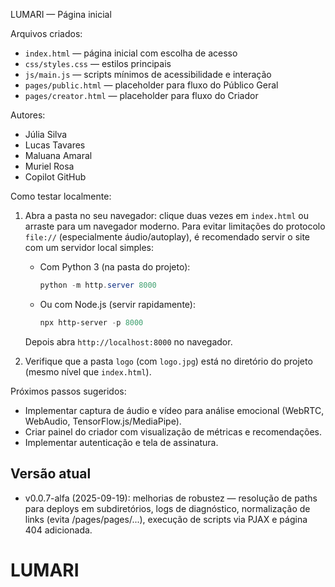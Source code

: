 LUMARI — Página inicial

Arquivos criados:

- `index.html` — página inicial com escolha de acesso
- `css/styles.css` — estilos principais
- `js/main.js` — scripts mínimos de acessibilidade e interação
- `pages/public.html` — placeholder para fluxo do Público Geral
- `pages/creator.html` — placeholder para fluxo do Criador

Autores:

- Júlia Silva
- Lucas Tavares
- Maluana Amaral
- Muriel Rosa
- Copilot GitHub

Como testar localmente:

1. Abra a pasta no seu navegador: clique duas vezes em `index.html` ou arraste para um navegador moderno. Para evitar limitações do protocolo `file://` (especialmente áudio/autoplay), é recomendado servir o site com um servidor local simples:

	 - Com Python 3 (na pasta do projeto):

		 ```powershell
		 python -m http.server 8000
		 ```

	 - Ou com Node.js (servir rapidamente):

		 ```powershell
		 npx http-server -p 8000
		 ```

	 Depois abra `http://localhost:8000` no navegador.

2. Verifique que a pasta `logo` (com `logo.jpg`) está no diretório do projeto (mesmo nível que `index.html`).

Próximos passos sugeridos:

- Implementar captura de áudio e vídeo para análise emocional (WebRTC, WebAudio, TensorFlow.js/MediaPipe).
- Criar painel do criador com visualização de métricas e recomendações.
- Implementar autenticação e tela de assinatura.

Versão atual
-----------

- v0.0.7-alfa (2025-09-19): melhorias de robustez — resolução de paths para deploys em subdiretórios, logs de diagnóstico, normalização de links (evita /pages/pages/...), execução de scripts via PJAX e página 404 adicionada.
# LUMARI
